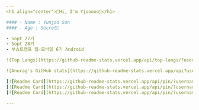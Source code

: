 ```yaml
---
<h1 align="center">🐳Hi, I'm Yjooooo🐳</h1>

#### - Name : Yunjoo Son
#### - Age : Secret🤫

- Sopt 27기
- Sopt 28기
- 부스트캠프 웹·모바일 6기 Android

![Top Langs](https://github-readme-stats.vercel.app/api/top-langs/?username=yjooooo&theme=radical&layout=compact)

![Anurag's GitHub stats](https://github-readme-stats.vercel.app/api?username=yjooooo&count_private=true&theme=radical&show_icons=true)

[![Readme Card](https://github-readme-stats.vercel.app/api/pin/?username=TeamBeMe&theme=radical&repo=BeMeAndroid)](https://github.com/TeamBeMe/BeMeAndroid)
[![Readme Card](https://github-readme-stats.vercel.app/api/pin/?username=yjooooo&theme=radical&repo=27th-SOPT)](https://github.com/yjooooo/27th-SOPT)
[![Readme Card](https://github-readme-stats.vercel.app/api/pin/?username=And-Potter&theme=radical&repo=Slytherin_yjooooo)](https://github.com/And-Potter/Slytherin_yjooooo)

---
```

